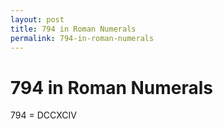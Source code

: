 ```yaml
---
layout: post
title: 794 in Roman Numerals
permalink: 794-in-roman-numerals
---
```


# 794 in Roman Numerals

794 = DCCXCIV
